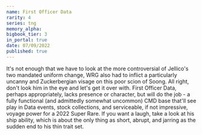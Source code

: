 ```yaml
---
name: First Officer Data
rarity: 4
series: tng
memory_alpha:
bigbook_tier: 3
in_portal: true
date: 07/09/2022
published: true
---
```


It's not enough that we have to look at the more controversial of Jellico's two mandated uniform change, WRG also had to inflict a particularly uncanny and Zuckerbergian visage on this poor scion of Soong. All right, don't look him in the eye and let's get it over with. First Officer Data, perhaps appropriately, lacks presence or character, but will do the job - a fully functional (and admittedly somewhat uncommon) CMD base that'll see play in Data events, stock collections, and serviceable, if not impressive, voyage power for a 2022 Super Rare. If you want a laugh, take a look at his ship ability, which is about the only thing as short, abrupt, and jarring as the sudden end to his thin trait set.
